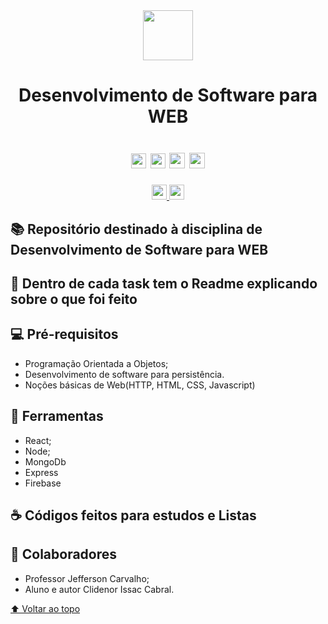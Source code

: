 <div align="center"> 
    <img width=80px height=80px src="https://img.icons8.com/nolan/64/web.png"/>
</div>
<div align="center">

<h1> Desenvolvimento de Software para WEB <h1>

<img height=24he src="https://img.shields.io/github/repo-size/IssacCabral/WEB_2022_1" /> 
<img height=24he src="https://img.shields.io/github/languages/count/IssacCabral/WEB_2022_1" /> 
<img height=25he src="https://img.shields.io/github/stars/IssacCabral/WEB_2022_1?style=social" /> 
<img height=25he src="https://img.shields.io/github/forks/IssacCabral/WEB_2022_1?style=social" /> 

</div>
<div align="center">
    <a href="https://www.instagram.com/issac.cabral/" alt="instagram" target="_blank" > 
        <img padding=10he height=24he src="https://img.shields.io/badge/Instagram-E4405F?style=for-the-badge&logo=instagram&logoColor=white" /> </a>
    <a href="mailto:clidenorissac@gmail.com" alt="instagram" target="_blank" > 
        <img padding=10he height=24he src="https://img.shields.io/badge/Microsoft_Outlook-0078D4?style=for-the-badge&logo=microsoft-outlook&logoColor=white" /> </a>
    
</div>

<h2>📚 Repositório destinado à disciplina de Desenvolvimento de Software para WEB </h2>

<h2>📁 Dentro de cada task tem o Readme explicando sobre o que foi feito </h2>

<h2>💻 Pré-requisitos </h2>
<ul>
    <li> Programação Orientada a Objetos; </li>
    <li> Desenvolvimento de software para persistência. </li>
    <li> Noções básicas de Web(HTTP, HTML, CSS, Javascript) </li>
</ul>

<h2>🚀 Ferramentas </h2>
<ul>
    <li> React; </li>
    <li> Node; </li>
    <li> MongoDb</li>
    <li> Express</li>
    <li> Firebase</li>
</ul>

<h2>☕ Códigos feitos para estudos e Listas </h2>

<h2>🤝 Colaboradores </h2>
    <ul>
    <li> Professor Jefferson Carvalho; </li>
    <li> Aluno e autor Clidenor Issac Cabral. </li>
</ul>

[⬆ Voltar ao topo](https://github.com/issaccabral/WEB_2022_1#readme)<br>